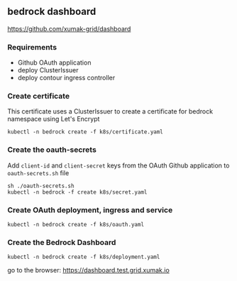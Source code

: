 ## bedrock dashboard

https://github.com/xumak-grid/dashboard

### Requirements

- Github OAuth application
- deploy ClusterIssuer
- deploy contour ingress controller

### Create certificate

This certificate uses a ClusterIssuer to create a certificate for bedrock namespace using Let's Encrypt

```
kubectl -n bedrock create -f k8s/certificate.yaml
```

### Create the oauth-secrets

Add `client-id` and `client-secret` keys from the OAuth Github application to `oauth-secrets.sh` file

```
sh ./oauth-secrets.sh
kubectl -n bedrock -f create k8s/secret.yaml
```

### Create OAuth deployment, ingress and service

```
kubectl -n bedrock create -f k8s/oauth.yaml
```

### Create the Bedrock Dashboard

```
kubectl -n bedrock create -f k8s/deployment.yaml
```

go to the browser: https://dashboard.test.grid.xumak.io
